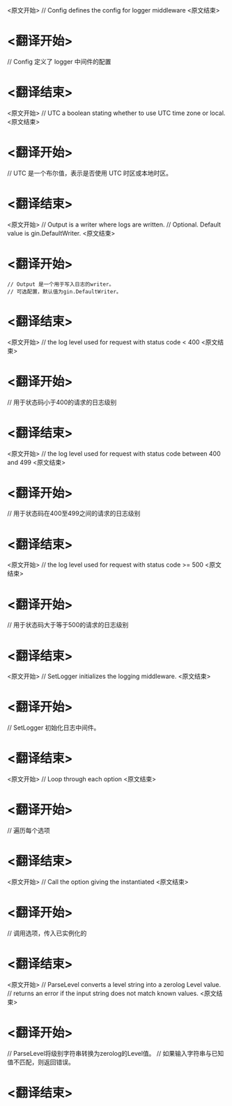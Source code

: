 
<原文开始>
// Config defines the config for logger middleware
<原文结束>

# <翻译开始>
// Config 定义了 logger 中间件的配置
# <翻译结束>


<原文开始>
// UTC a boolean stating whether to use UTC time zone or local.
<原文结束>

# <翻译开始>
// UTC 是一个布尔值，表示是否使用 UTC 时区或本地时区。
# <翻译结束>


<原文开始>
	// Output is a writer where logs are written.
	// Optional. Default value is gin.DefaultWriter.
<原文结束>

# <翻译开始>
	// Output 是一个用于写入日志的writer。
	// 可选配置，默认值为gin.DefaultWriter。
# <翻译结束>


<原文开始>
// the log level used for request with status code < 400
<原文结束>

# <翻译开始>
// 用于状态码小于400的请求的日志级别
# <翻译结束>


<原文开始>
// the log level used for request with status code between 400 and 499
<原文结束>

# <翻译开始>
// 用于状态码在400至499之间的请求的日志级别
# <翻译结束>


<原文开始>
// the log level used for request with status code >= 500
<原文结束>

# <翻译开始>
// 用于状态码大于等于500的请求的日志级别
# <翻译结束>


<原文开始>
// SetLogger initializes the logging middleware.
<原文结束>

# <翻译开始>
// SetLogger 初始化日志中间件。
# <翻译结束>


<原文开始>
// Loop through each option
<原文结束>

# <翻译开始>
// 遍历每个选项
# <翻译结束>


<原文开始>
// Call the option giving the instantiated
<原文结束>

# <翻译开始>
// 调用选项，传入已实例化的
# <翻译结束>


<原文开始>
// ParseLevel converts a level string into a zerolog Level value.
// returns an error if the input string does not match known values.
<原文结束>

# <翻译开始>
// ParseLevel将级别字符串转换为zerolog的Level值。
// 如果输入字符串与已知值不匹配，则返回错误。
# <翻译结束>


